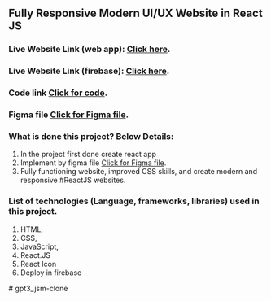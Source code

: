 ## Fully Responsive Modern UI/UX Website in React JS



### Live Website Link (web app): [Click here](https://gpt3-jsm.web.app/).

### Live Website Link (firebase): [Click here](https://gpt3-jsm.firebaseapp.com/).


### Code link   [Click for code](https://github.com/nurulcse7/gpt-3).

### Figma file   [Click for Figma file](https://www.figma.com/file/lz9lLpFHMxHm2odnwM3R0z/gpt3).


### What is done this project? Below Details:
1. In the project first done create react app
2. Implement by figma file [Click for Figma file](https://www.figma.com/file/lz9lLpFHMxHm2odnwM3R0z/gpt3).
3. Fully functioning website, improved CSS skills, and create modern and responsive #ReactJS websites.



### List of technologies (Language, frameworks, libraries) used in this project. 
01. HTML, 
02. CSS,
03. JavaScript,
04. React.JS
05. React Icon 
06. Deploy in firebase
<!-- 07. Firebase Authentication with Email password, Google, Facebook and GitHub, Twitter,  -->



<!-- ## Stackoverflow Question Link: [Click here](). -->#   g p t 3 _ j s m - c l o n e  
 